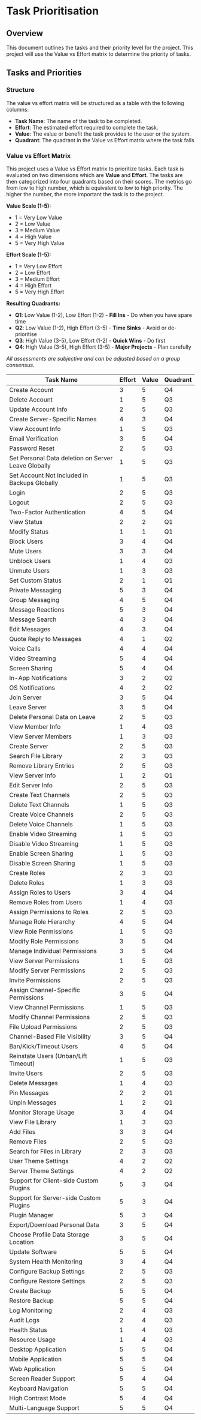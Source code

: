 # Task Prioritisation

## Overview
This document outlines the tasks and their priority level for the project. This project will use the Value vs Effort matrix to determine the priority of tasks.

## Tasks and Priorities

### Structure
The value vs effort matrix will be structured as a table with the following columns:
- **Task Name**: The name of the task to be completed.
- **Effort**: The estimated effort required to complete the task.
- **Value**: The value or benefit the task provides to the user or the system.
- **Quadrant**: The quadrant in the Value vs Effort matrix where the task falls

### Value vs Effort Matrix

This project uses a Value vs Effort matrix to prioritize tasks. Each task is evaluated on two dimensions which are **Value** and **Effort**. The tasks are then categorized into four quadrants based on their scores. The metrics go from low to high number, which is equivalent to low to high priority. The higher the number, the more important the task is to the project.

**Value Scale (1-5):**
- 1 = Very Low Value
- 2 = Low Value  
- 3 = Medium Value
- 4 = High Value
- 5 = Very High Value

**Effort Scale (1-5):**
- 1 = Very Low Effort
- 2 = Low Effort
- 3 = Medium Effort
- 4 = High Effort
- 5 = Very High Effort

**Resulting Quadrants:**
- **Q1**: Low Value (1-2), Low Effort (1-2) - **Fill Ins** - Do when you have spare time
- **Q2**: Low Value (1-2), High Effort (3-5) - **Time Sinks** - Avoid or de-prioritise  
- **Q3**: High Value (3-5), Low Effort (1-2) - **Quick Wins** - Do first
- **Q4**: High Value (3-5), High Effort (3-5) - **Major Projects** - Plan carefully

*All assessments are subjective and can be adjusted based on a group consensus.*

| Task Name                                            | Effort | Value | Quadrant |
|------------------------------------------------------|--------|-------|----------|
| Create Account                                       |   3    |   5   |    Q4    |
| Delete Account                                       |   1    |   5   |    Q3    |
| Update Account Info                                  |   2    |   5   |    Q3    |
| Create Server-Specific Names                         |   4    |   3   |    Q4    |
| View Account Info                                    |   1    |   5   |    Q3    |
| Email Verification                                   |   3    |   5   |    Q4    |
| Password Reset                                       |   2    |   5   |    Q3    |
| Set Personal Data deletion on Server Leave Globally  |   1    |   5   |    Q3    |
| Set Account Not Included in Backups Globally         |   1    |   5   |    Q3    |
| Login                                                |   2    |   5   |    Q3    |
| Logout                                               |   2    |   5   |    Q3    |
| Two-Factor Authentication                            |   4    |   5   |    Q4    |
| View Status                                          |   2    |   2   |    Q1    |
| Modify Status                                        |   1    |   1   |    Q1    |
| Block Users                                          |   3    |   4   |    Q4    |
| Mute Users                                           |   3    |   3   |    Q4    |
| Unblock Users                                        |   1    |   4   |    Q3    |
| Unmute Users                                         |   1    |   3   |    Q3    |
| Set Custom Status                                    |   2    |   1   |    Q1    |
| Private Messaging                                    |   5    |   3   |    Q4    |
| Group Messaging                                      |   4    |   5   |    Q4    |
| Message Reactions                                    |   5    |   3   |    Q4    |
| Message Search                                       |   4    |   3   |    Q4    |
| Edit Messages                                        |   4    |   3   |    Q4    |
| Quote Reply to Messages                              |   4    |   1   |    Q2    |
| Voice Calls                                          |   4    |   4   |    Q4    |
| Video Streaming                                      |   5    |   4   |    Q4    |
| Screen Sharing                                       |   5    |   4   |    Q4    |
| In-App Notifications                                 |   3    |   2   |    Q2    |
| OS Notifications                                     |   4    |   2   |    Q2    |
| Join Server                                          |   3    |   5   |    Q4    |
| Leave Server                                         |   3    |   5   |    Q4    |
| Delete Personal Data on Leave                        |   2    |   5   |    Q3    |
| View Member Info                                     |   1    |   4   |    Q3    |
| View Server Members                                  |   1    |   3   |    Q3    |
| Create Server                                        |   2    |   5   |    Q3    |
| Search File Library                                  |   2    |   3   |    Q3    |
| Remove Library Entries                               |   2    |   5   |    Q3    |
| View Server Info                                     |   1    |   2   |    Q1    |
| Edit Server Info                                     |   2    |   5   |    Q3    |
| Create Text Channels                                 |   2    |   5   |    Q3    |
| Delete Text Channels                                 |   1    |   5   |    Q3    |
| Create Voice Channels                                |   2    |   5   |    Q3    |
| Delete Voice Channels                                |   1    |   5   |    Q3    |
| Enable Video Streaming                               |   1    |   5   |    Q3    |
| Disable Video Streaming                              |   1    |   5   |    Q3    |
| Enable Screen Sharing                                |   1    |   5   |    Q3    |
| Disable Screen Sharing                               |   1    |   5   |    Q3    |
| Create Roles                                         |   2    |   3   |    Q3    |
| Delete Roles                                         |   1    |   3   |    Q3    |
| Assign Roles to Users                                |   3    |   4   |    Q4    |
| Remove Roles from Users                              |   1    |   4   |    Q3    |
| Assign Permissions to Roles                          |   2    |   5   |    Q3    |
| Manage Role Hierarchy                                |   4    |   5   |    Q4    |
| View Role Permissions                                |   1    |   5   |    Q3    |
| Modify Role Permissions                              |   3    |   5   |    Q4    |
| Manage Individual Permissions                        |   3    |   5   |    Q4    |
| View Server Permissions                              |   1    |   5   |    Q3    |
| Modify Server Permissions                            |   2    |   5   |    Q3    |
| Invite Permissions                                   |   2    |   5   |    Q3    |
| Assign Channel-Specific Permissions                  |   3    |   5   |    Q4    |
| View Channel Permissions                             |   1    |   5   |    Q3    |
| Modify Channel Permissions                           |   2    |   5   |    Q3    |
| File Upload Permissions                              |   2    |   5   |    Q3    |
| Channel-Based File Visibility                        |   3    |   5   |    Q4    |
| Ban/Kick/Timeout Users                               |   4    |   5   |    Q4    |
| Reinstate Users (Unban/Lift Timeout)                 |   1    |   5   |    Q3    |
| Invite Users                                         |   2    |   5   |    Q3    |
| Delete Messages                                      |   1    |   4   |    Q3    |
| Pin Messages                                         |   2    |   2   |    Q1    |
| Unpin Messages                                       |   1    |   2   |    Q1    |
| Monitor Storage Usage                                |   3    |   4   |    Q4    |
| View File Library                                    |   1    |   3   |    Q3    |
| Add Files                                            |   3    |   3   |    Q4    |
| Remove Files                                         |   2    |   5   |    Q3    |
| Search for Files in Library                          |   2    |   3   |    Q3    |
| User Theme Settings                                  |   4    |   2   |    Q2    |
| Server Theme Settings                                |   4    |   2   |    Q2    |
| Support for Client-side Custom Plugins               |   5    |   3   |    Q4    |
| Support for Server-side Custom Plugins               |   5    |   3   |    Q4    |
| Plugin Manager                                       |   5    |   3   |    Q4    |
| Export/Download Personal Data                        |   3    |   5   |    Q4    |
| Choose Profile Data Storage Location                 |   3    |   5   |    Q4    |
| Update Software                                      |   5    |   5   |    Q4    |
| System Health Monitoring                             |   3    |   4   |    Q4    |
| Configure Backup Settings                            |   2    |   5   |    Q3    |
| Configure Restore Settings                           |   2    |   5   |    Q3    |
| Create Backup                                        |   5    |   5   |    Q4    |
| Restore Backup                                       |   5    |   5   |    Q4    |
| Log Monitoring                                       |   2    |   4   |    Q3    |
| Audit Logs                                           |   2    |   4   |    Q3    |
| Health Status                                        |   1    |   4   |    Q3    |
| Resource Usage                                       |   1    |   4   |    Q3    |
| Desktop Application                                  |   5    |   5   |    Q4    |
| Mobile Application                                   |   5    |   5   |    Q4    |
| Web Application                                      |   5    |   5   |    Q4    |
| Screen Reader Support                                |   5    |   4   |    Q4    |
| Keyboard Navigation                                  |   5    |   5   |    Q4    |
| High Contrast Mode                                   |   5    |   4   |    Q4    |
| Multi-Language Support                               |   5    |   5   |    Q4    |
